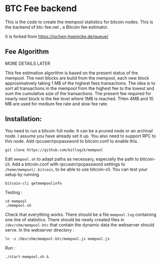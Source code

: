 # BTC Fee backend

This is the code to create the mempool statistics for bitcoin nodes. This is the backend of btc-fee.net , a Bitcoin fee estimator.

It is forked from https://jochen-hoenicke.de/queue/


## Fee Algorithm

MORE DETAILS LATER

This fee estimation algorithm is based on the present status of the mempool. The next blocks are build from the mempool, each new block approximatively taking 1 MB of the highest fees transactions.
The idea is to sort all transactions in the mempool from the highest fee to the lowest and sum the cumulative size of the transactions. The present fee required for nearly next block is the fee level where 1MB is reached. THen 4MB and 10 MB are used for medium fee rate and slow fee rate.


## Installation:

You need to run a bitcoin full node.  It can be a pruned node or an
archival node. I assume you have already set it up.  You also need to
support RPC to this node.  Add rpcuser/rpcpassword to bitcoin.conf to enable
this.

    git clone https://github.com/bitlogik/mempool

Edit `mempool.sh` to adapt paths as necessary, especially the path to 
bitcoin-cli.  Add a bitcoin.conf with rpcuser/rpcpassword settings to 
`/home/mempool/.bitcoin`, to be able to use bitcoin-cli.  You can test your
setup by running

    bitcoin-cli getmempoolinfo


Testing :

    cd mempool
    ./mempool.sh

Check that everything works. There should be a file `mempool.log` containing one line of statistics.
There should be newly created files in `/dev/shm/mempool-btc` that contain the dynamic data the
webserver should serve. In the webserver directory :

    ln -s /dev/shm/mempool-btc/mempool.js mempool.js

Run :

    ./start-mempool.sh &

